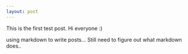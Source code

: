 ```yaml
---
layout: post
---
```


This is the first test post.
Hi everyone :)

using markdown to write posts...
Still need to figure out what markdown does..
